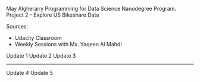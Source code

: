 May Algherairy
Programming for Data Science Nanodegree Program.
Project 2 - Explore US Bikeshare Data

Sources:
- Udacity Classroom
- Weekly Sessions with Ms. Yaqeen Al Mahdi

Update 1
Update 2
Update 3

----------

Update 4
Update 5 
